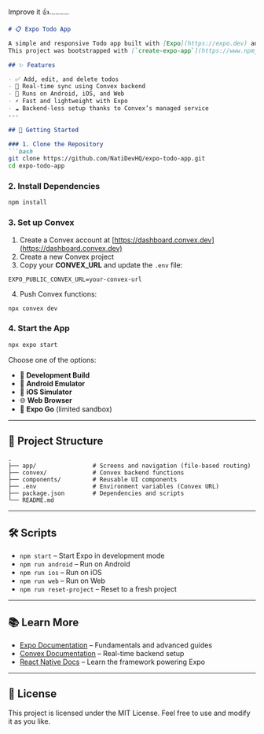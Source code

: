 Improve it 👍..........


````markdown
# 📋 Expo Todo App 

A simple and responsive Todo app built with [Expo](https://expo.dev) and [Convex](https://convex.dev) for real-time backend functionality.  
This project was bootstrapped with [`create-expo-app`](https://www.npmjs.com/package/create-expo-app).

## ✨ Features

- ✅ Add, edit, and delete todos
- 🔄 Real-time sync using Convex backend
- 📱 Runs on Android, iOS, and Web
- ⚡ Fast and lightweight with Expo
- ☁️ Backend-less setup thanks to Convex’s managed service
---

## 🚀 Getting Started

### 1. Clone the Repository
```bash
git clone https://github.com/NatiDevHQ/expo-todo-app.git
cd expo-todo-app
````

### 2. Install Dependencies

```bash
npm install
```

### 3. Set up Convex

1. Create a Convex account at [https://dashboard.convex.dev](https://dashboard.convex.dev)
2. Create a new Convex project
3. Copy your **CONVEX\_URL** and update the `.env` file:

```env
EXPO_PUBLIC_CONVEX_URL=your-convex-url
```

4. Push Convex functions:

```bash
npx convex dev
```

### 4. Start the App

```bash
npx expo start
```

Choose one of the options:

* 📱 **Development Build**
* 📱 **Android Emulator**
* 🍏 **iOS Simulator**
* 🌐 **Web Browser**
* 📲 **Expo Go** (limited sandbox)

---

## 📂 Project Structure

```
.
├── app/                # Screens and navigation (file-based routing)
├── convex/             # Convex backend functions
├── components/         # Reusable UI components
├── .env                # Environment variables (Convex URL)
├── package.json        # Dependencies and scripts
└── README.md
```

---

## 🛠 Scripts

* `npm start` – Start Expo in development mode
* `npm run android` – Run on Android
* `npm run ios` – Run on iOS
* `npm run web` – Run on Web
* `npm run reset-project` – Reset to a fresh project

---

## 📚 Learn More

* [Expo Documentation](https://docs.expo.dev/) – Fundamentals and advanced guides
* [Convex Documentation](https://docs.convex.dev/) – Real-time backend setup
* [React Native Docs](https://reactnative.dev/) – Learn the framework powering Expo

---

## 📜 License

This project is licensed under the MIT License.
Feel free to use and modify it as you like.



